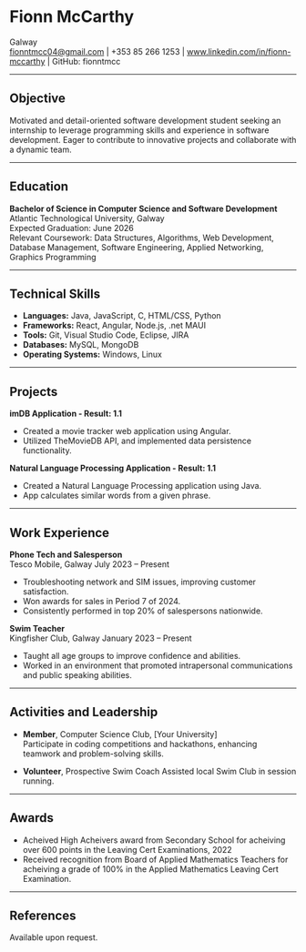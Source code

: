 # Fionn McCarthy
Galway  
fionntmcc04@gmail.com | +353 85 266 1253 |  www.linkedin.com/in/fionn-mccarthy  | GitHub: fionntmcc

---

## Objective

Motivated and detail-oriented software development student seeking an internship to leverage programming skills and experience in software development. Eager to contribute to innovative projects and collaborate with a dynamic team.

---

## Education

**Bachelor of Science in Computer Science and Software Development**  
Atlantic Technological University, Galway  
Expected Graduation: June 2026  
Relevant Coursework: Data Structures, Algorithms, Web Development, Database Management, Software Engineering,
Applied Networking, Graphics Programming

---

## Technical Skills

- **Languages:** Java, JavaScript, C, HTML/CSS, Python
- **Frameworks:** React, Angular, Node.js, .net MAUI
- **Tools:** Git, Visual Studio Code, Eclipse, JIRA
- **Databases:** MySQL, MongoDB
- **Operating Systems:** Windows, Linux

---

## Projects

**imDB Application - Result: 1.1**  
- Created a movie tracker web application using Angular.
- Utilized TheMovieDB API, and implemented data persistence functionality.

**Natural Language Processing Application - Result: 1.1**
- Created a Natural Language Processing application using Java.
- App calculates similar words from a given phrase.

---

## Work Experience

**Phone Tech and Salesperson**  
Tesco Mobile, Galway
July 2023 – Present  
- Troubleshooting network and SIM issues, improving customer satisfaction.
- Won awards for sales in Period 7 of 2024.
- Consistently performed in top 20% of salespersons nationwide. 

**Swim Teacher**  
Kingfisher Club, Galway 
January 2023 – Present  
- Taught all age groups to improve confidence and abilities.
- Worked in an environment that promoted intrapersonal communications and public speaking abilities.

---

## Activities and Leadership

- **Member**, Computer Science Club, [Your University]  
  Participate in coding competitions and hackathons, enhancing teamwork and problem-solving skills.

- **Volunteer**, Prospective Swim Coach 
  Assisted local Swim Club in session running.

---

## Awards

- Acheived High Acheivers award from Secondary School for acheiving over 600 points in the Leaving Cert Examinations, 2022
- Received recognition from Board of Applied Mathematics Teachers for acheiving a grade of 100% in the Applied Mathematics Leaving Cert Examination.

---

## References

Available upon request.


<!---
fionntmcc/fionntmcc is a ✨ special ✨ repository because its `README.md` (this file) appears on your GitHub profile.
You can click the Preview link to take a look at your changes.
--->
